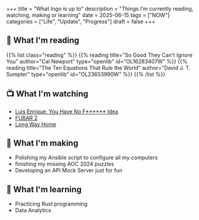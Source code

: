 +++
title = "What Ingo is up to"
description = "Things I'm currently reading, watching, making or learning"
date = 2025-06-15
tags = ["NOW"]
categories = ["Life", "Update", "Progress"]
draft = false
+++

## 📖 What I'm reading

{{% list class="reading" %}}
{{% reading title="So Good They Can't Ignore You" author="Cal Newport" type="openlib" id="OL16283407W" %}}
{{% reading title="The Ten Equations That Rule the World" author="David J. T. Sumpter" type="openlib" id="OL23653990W" %}}
{{% /list %}}

## 📺 What I'm watching

- <a href="https://www.primevideo.com/detail/Luis-Enrique-You-Have-No-F-Idea/0K661C0J7GPRHVQ7W3YI35QOS7" target="_blank" rel="noopener">Luis Enrique: You Have No F****** Idea</a>
- <a href="https://www.netflix.com/title/81397077" target="_blank" rel="noopener">FUBAR 2</a>
- <a href="https://www.imdb.com/title/tt33096033/" target="_blank" rel="noopener">Long Way Home</a>

## 🧰 What I'm making

- Polishing my Ansible script to configure all my computers
- finishing my missing AOC 2024 puzzles
- Developing an API Mock Server just for fun

## 🔬 What I'm learning

- Practicing Rust programming
- Data Analytics
